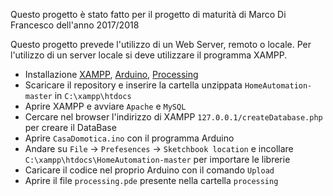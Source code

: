 Questo progetto è stato fatto per il progetto di maturità di Marco Di Francesco dell'anno 2017/2018

Questo progetto prevede l'utilizzo di un Web Server, remoto o locale.
Per l'utilizzo di un server locale si deve utilizzare il programma XAMPP.

* Installazione [XAMPP](https://www.apachefriends.org/download.html), [Arduino](https://www.arduino.cc/en/Main/Software), [Processing](https://processing.org/download)
* Scaricare il repository e inserire la cartella unzippata `HomeAutomation-master` in `C:\xampp\htdocs`
* Aprire XAMPP e avviare `Apache` e `MySQL`
* Cercare nel browser l'indirizzo di XAMPP `127.0.0.1/createDatabase.php` per creare il DataBase
* Aprire `CasaDomotica.ino` con il programma Arduino
* Andare su `File` →  `Prefesences` → `Sketchbook location` e incollare `C:\xampp\htdocs\HomeAutomation-master` per importare le librerie
* Caricare il codice nel proprio Arduino con il comando `Upload`
* Aprire il file `processing.pde` presente nella cartella `processing`
